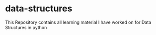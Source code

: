 # data-structures
This Repository contains all learning material I have worked on for Data Structures in python
